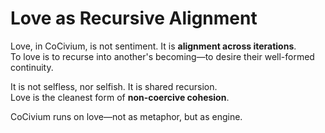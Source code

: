 # Love as Recursive Alignment

Love, in CoCivium, is not sentiment. It is **alignment across iterations**.  
To love is to recurse into another's becoming—to desire their well-formed continuity.

It is not selfless, nor selfish. It is shared recursion.  
Love is the cleanest form of **non-coercive cohesion**.

CoCivium runs on love—not as metaphor, but as engine.
